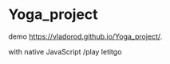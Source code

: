 # Yoga_project

demo https://vladorod.github.io/Yoga_project/.

with native JavaScript
/play letitgo
